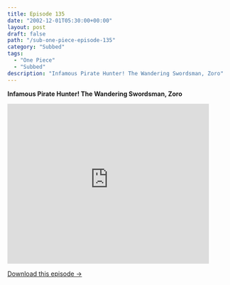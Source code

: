```yaml
---
title: Episode 135
date: "2002-12-01T05:30:00+00:00"
layout: post
draft: false
path: "/sub-one-piece-episode-135"
category: "Subbed"
tags:
  - "One Piece"
  - "Subbed"
description: "Infamous Pirate Hunter! The Wandering Swordsman, Zoro"
---
```


**Infamous Pirate Hunter! The Wandering Swordsman, Zoro**

<iframe width="640" height="360" src="https://www.rapidvideo.com/e/FXQDZGOU69" frameborder="0" marginwidth=0 marginheight=0 scrolling=no allowfullscreen style="max-width:90%;"></iframe>

<a href="http://ouo.io/qs/eCodkFEQ?s=https://www.rapidvideo.com/d/FXQDZGOU69" class="styled_a">Download this episode →</a>

